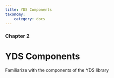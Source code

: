 ```yaml
---
title: YDS Components
taxonomy:
    category: docs
---
```


### Chapter 2

# YDS Components

Familiarize with the components of the YDS library

